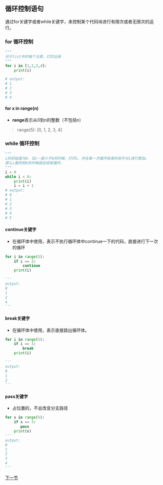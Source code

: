 ## 循环控制语句
通过for关键字或者while关键字，来控制某个代码块进行有限次或者无限次的运行。

### for 循环控制
```python
"""
对于list中的每个元素，打印出来
"""
for i in [1,2,3,4]:
    print(i) 

# output:
# 1
# 2
# 3
# 4
```

#### for x in range(n)
- **range**表示从0到n的整数（不包括n）
> range(5): [0, 1, 2, 3, 4]


### while 循环控制
```python
"""
i的初始值为0，当i一直小于6的时候，打印i，并在每一次循环结束的视乎对i进行累加。
那么i最终到6的时候就会结束循环。
"""
i = 0
while i < 6:
    print(i)
    i = i + 1
# output:
# 0
# 1
# 2
# 3
# 4
# 5

```

#### continue关键字
- 在循环体中使用，表示不执行循环体中continue一下的代码，直接进行下一次的循环
```python
for i in range(5):
    if i == 3:
        continue
    print(i)

'''
output:
0
1
2
4
'''
```

#### break关键字
- 在循环体中使用，表示直接跳出循环体。
```python
for i in range(5):
    if i == 3:
        break
    print(i)

'''
output:
0
1
2
'''
```


#### pass关键字
- 占位置的，不会改变分支路径
```python
for x in range(5):
    if x == 3:
       pass
    print(x)
'''
output:
0
1
2
3
4
'''
```

[下一节](practice.md)